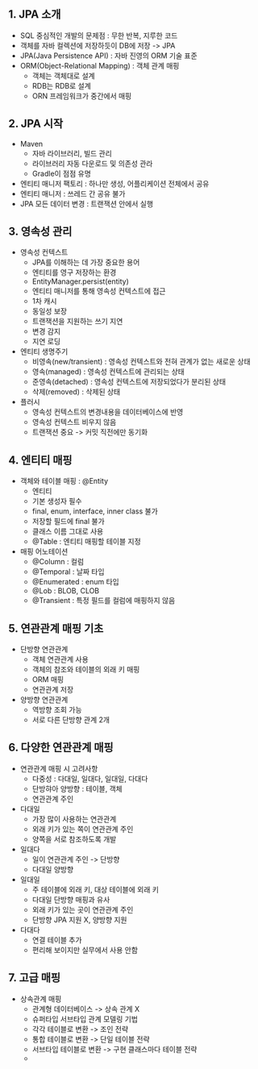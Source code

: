 ## 1. JPA 소개
- SQL 중심적인 개발의 문제점 : 무한 반복, 지루한 코드
- 객체를 자바 컬렉션에 저장하듯이 DB에 저장 -> JPA
- JPA(Java Persistence API) : 자바 진영의 ORM 기술 표준
- ORM(Object-Relational Mapping) : 객체 관계 매핑
  - 객체는 객체대로 설계
  - RDB는 RDB로 설계
  - ORN 프레임워크가 중간에서 매핑

## 2. JPA 시작
- Maven
  - 자바 라이브러리, 빌드 관리
  - 라이브러리 자동 다운로드 및 의존성 관라
  - Gradle이 점점 유명
- 엔티티 매니저 팩토리 : 하나만 생성, 어플리케이션 전체에서 공유
- 엔티티 매니저 : 쓰레드 간 공유 불가
- JPA 모든 데이터 변경 : 트랜잭션 안에서 실행

## 3. 영속성 관리
- 영속성 컨텍스트
  - JPA를 이해하는 데 가장 중요한 용어
  - 엔티티를 영구 저장하는 환경
  - EntityManager.persist(entity)
  - 엔티티 매니저를 통해 영속성 컨텍스트에 접근
  - 1차 캐시
  - 동일성 보장
  - 트랜잭션을 지원하는 쓰기 지연
  - 변경 감지
  - 지연 로딩
- 엔티티 생명주기
  - 비영속(new/transient) : 영속성 컨텍스트와 전혀 관계가 없는 새로운 상태
  - 영속(managed) : 영속성 컨텍스트에 관리되는 상태
  - 준영속(detached) : 영속성 컨텍스트에 저장되었다가 분리된 상태
  - 삭제(removed) : 삭제된 상태
- 플러시
  - 영속성 컨텍스트의 변경내용을 데이터베이스에 반영
  - 영속성 컨텍스트 비우지 않음
  - 트랜잭션 중요 -> 커밋 직전에만 동기화

## 4. 엔티티 매핑
- 객체와 테이블 매핑 : @Entity
  - 엔티티
  - 기본 생성자 필수
  - final, enum, interface, inner class 불가
  - 저장할 필드에 final 불가
  - 클래스 이름 그대로 사용
  - @Table : 엔티티 매핑할 테이블 지정
- 매핑 어노테이션
  - @Column : 컬럼
  - @Temporal : 날짜 타입
  - @Enumerated : enum 타입
  - @Lob : BLOB, CLOB
  - @Transient : 특정 필드를 컬럼에 매핑하지 않음

## 5. 연관관계 매핑 기초
- 단방향 연관관계
  - 객체 연관관계 사용
  - 객체의 참조와 테이블의 외래 키 매핑
  - ORM 매핑
  - 연관관계 저장
- 양방향 연관관계
  - 역방향 조회 가능
  - 서로 다른 단방향 관계 2개

## 6. 다양한 연관관계 매핑
- 연관관계 매핑 시 고려사항
  - 다중성 : 다대일, 일대다, 일대일, 다대다
  - 단방햐아 양방향 : 테이블, 객체
  - 연관관계 주인
- 다대일
  - 가장 많이 사용하는 연관관계
  - 외래 키가 있는 쪽이 연관관계 주인
  - 양쪽을 서로 참조하도록 개발
- 일대다
  - 일이 연관관계 주인 -> 단방향
  - 다대일 양방향
- 일대일
  - 주 테이블에 외래 키, 대상 테이블에 외래 키
  - 다대일 단방향 매핑과 유사
  - 외래 키가 있는 곳이 연관관계 주인
  - 단방향 JPA 지원 X, 양방향 지원
- 다대다
  - 연결 테이블 추가
  - 편리해 보이지만 실무에서 사용 안함

## 7. 고급 매핑
- 상속관계 매핑
  - 관계형 데이터베이스 -> 상속 관계 X
  - 슈퍼타입 서브타입 관계 모델링 기법
  - 각각 테이블로 변환 -> 조인 전략
  - 통합 테이블로 변환 -> 단일 테이블 전략
  - 서브타입 테이블로 변환 -> 구현 클래스마다 테이블 전략
  - 